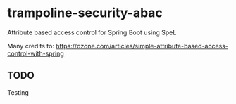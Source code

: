# trampoline-security-abac

Attribute based access control for Spring Boot using SpeL

Many credits to: https://dzone.com/articles/simple-attribute-based-access-control-with-spring

## TODO

Testing